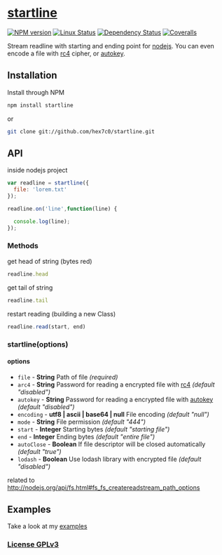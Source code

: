 # [startline](http://supergiovane.tk/#/startline)

[![NPM version](https://img.shields.io/npm/v/startline.svg)](https://www.npmjs.com/package/startline)
[![Linux Status](https://img.shields.io/travis/hex7c0/startline.svg?label=linux)](https://travis-ci.org/hex7c0/startline)
[![Dependency Status](https://img.shields.io/david/hex7c0/startline.svg)](https://david-dm.org/hex7c0/startline)
[![Coveralls](https://img.shields.io/coveralls/hex7c0/startline.svg)](https://coveralls.io/r/hex7c0/startline)

Stream readline with starting and ending point for [nodejs](http://nodejs.org/).
You can even encode a file with [rc4](https://github.com/hex7c0/arc4) cipher, or [autokey](https://github.com/hex7c0/autokey).

## Installation

Install through NPM

```bash
npm install startline
```
or
```bash
git clone git://github.com/hex7c0/startline.git
```

## API

inside nodejs project
```js
var readline = startline({
  file: 'lorem.txt'
});

readline.on('line',function(line) {

  console.log(line);
});
```

### Methods

get head of string (bytes red)
```js
readline.head
```

get tail of string
```js
readline.tail
```

restart reading (building a new Class)
```js
readline.read(start, end)
```

### startline(options)

#### options

 - `file` - **String** Path of file *(required)*
 - `arc4` - **String** Password for reading a encrypted file with [rc4](https://github.com/hex7c0/arc4) *(default "disabled")*
 - `autokey` - **String** Password for reading a encrypted file with [autokey](https://github.com/hex7c0/autokey) *(default "disabled")*
 - `encoding` - **utf8 | ascii | base64 | null** File encoding *(default "null")*
 - `mode` - **String** File permission *(default "444")*
 - `start` - **Integer** Starting bytes *(default "starting file")*
 - `end` - **Integer** Ending bytes *(default "entire file")*
 - `autoClose` - **Boolean** If file descriptor will be closed automatically *(default "true")*
 - `lodash` - **Boolean** Use lodash library with encrypted file *(default "disabled")*

related to http://nodejs.org/api/fs.html#fs_fs_createreadstream_path_options

## Examples

Take a look at my [examples](examples)

### [License GPLv3](LICENSE)
